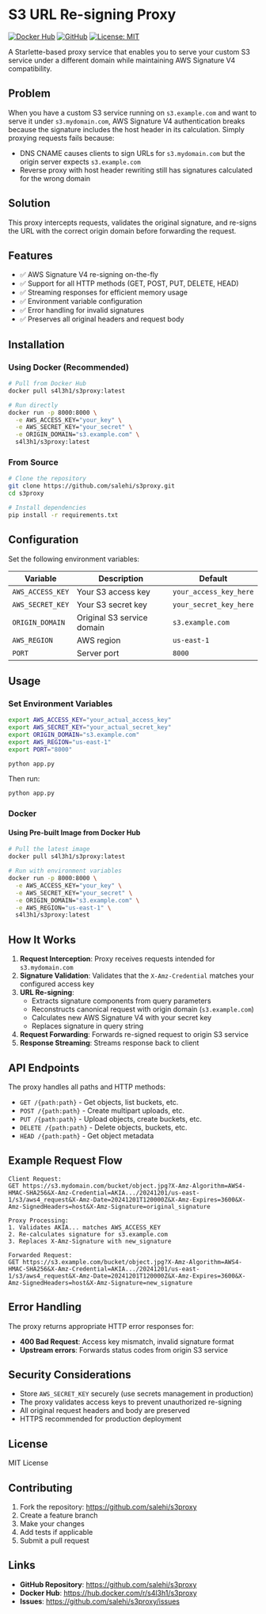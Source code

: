 # S3 URL Re-signing Proxy

[![Docker Hub](https://img.shields.io/docker/pulls/s4l3h1/s3proxy)](https://hub.docker.com/r/s4l3h1/s3proxy)
[![GitHub](https://img.shields.io/github/stars/salehi/s3proxy?style=social)](https://github.com/salehi/s3proxy)
[![License: MIT](https://img.shields.io/badge/License-MIT-yellow.svg)](https://opensource.org/licenses/MIT)

A Starlette-based proxy service that enables you to serve your custom S3 service under a different domain while maintaining AWS Signature V4 compatibility.

## Problem

When you have a custom S3 service running on `s3.example.com` and want to serve it under `s3.mydomain.com`, AWS Signature V4 authentication breaks because the signature includes the host header in its calculation. Simply proxying requests fails because:

- DNS CNAME causes clients to sign URLs for `s3.mydomain.com` but the origin server expects `s3.example.com`
- Reverse proxy with host header rewriting still has signatures calculated for the wrong domain

## Solution

This proxy intercepts requests, validates the original signature, and re-signs the URL with the correct origin domain before forwarding the request.

## Features

- ✅ AWS Signature V4 re-signing on-the-fly
- ✅ Support for all HTTP methods (GET, POST, PUT, DELETE, HEAD)
- ✅ Streaming responses for efficient memory usage
- ✅ Environment variable configuration
- ✅ Error handling for invalid signatures
- ✅ Preserves all original headers and request body

## Installation

### Using Docker (Recommended)

```bash
# Pull from Docker Hub
docker pull s4l3h1/s3proxy:latest

# Run directly
docker run -p 8000:8000 \
  -e AWS_ACCESS_KEY="your_key" \
  -e AWS_SECRET_KEY="your_secret" \
  -e ORIGIN_DOMAIN="s3.example.com" \
  s4l3h1/s3proxy:latest
```

### From Source

```bash
# Clone the repository
git clone https://github.com/salehi/s3proxy.git
cd s3proxy

# Install dependencies
pip install -r requirements.txt
```

## Configuration

Set the following environment variables:

| Variable | Description | Default |
|----------|-------------|---------|
| `AWS_ACCESS_KEY` | Your S3 access key | `your_access_key_here` |
| `AWS_SECRET_KEY` | Your S3 secret key | `your_secret_key_here` |
| `ORIGIN_DOMAIN` | Original S3 service domain | `s3.example.com` |
| `AWS_REGION` | AWS region | `us-east-1` |
| `PORT` | Server port | `8000` |

## Usage

### Set Environment Variables

```bash
export AWS_ACCESS_KEY="your_actual_access_key"
export AWS_SECRET_KEY="your_actual_secret_key"
export ORIGIN_DOMAIN="s3.example.com"
export AWS_REGION="us-east-1"
export PORT="8000"

python app.py
```


Then run:
```bash
python app.py
```

### Docker

#### Using Pre-built Image from Docker Hub

```bash
# Pull the latest image
docker pull s4l3h1/s3proxy:latest

# Run with environment variables
docker run -p 8000:8000 \
  -e AWS_ACCESS_KEY="your_key" \
  -e AWS_SECRET_KEY="your_secret" \
  -e ORIGIN_DOMAIN="s3.example.com" \
  -e AWS_REGION="us-east-1" \
  s4l3h1/s3proxy:latest
```


## How It Works

1. **Request Interception**: Proxy receives requests intended for `s3.mydomain.com`
2. **Signature Validation**: Validates that the `X-Amz-Credential` matches your configured access key
3. **URL Re-signing**: 
   - Extracts signature components from query parameters
   - Reconstructs canonical request with origin domain (`s3.example.com`)
   - Calculates new AWS Signature V4 with your secret key
   - Replaces signature in query string
4. **Request Forwarding**: Forwards re-signed request to origin S3 service
5. **Response Streaming**: Streams response back to client

## API Endpoints

The proxy handles all paths and HTTP methods:

- `GET /{path:path}` - Get objects, list buckets, etc.
- `POST /{path:path}` - Create multipart uploads, etc.
- `PUT /{path:path}` - Upload objects, create buckets, etc.
- `DELETE /{path:path}` - Delete objects, buckets, etc.
- `HEAD /{path:path}` - Get object metadata

## Example Request Flow

```
Client Request:
GET https://s3.mydomain.com/bucket/object.jpg?X-Amz-Algorithm=AWS4-HMAC-SHA256&X-Amz-Credential=AKIA.../20241201/us-east-1/s3/aws4_request&X-Amz-Date=20241201T120000Z&X-Amz-Expires=3600&X-Amz-SignedHeaders=host&X-Amz-Signature=original_signature

Proxy Processing:
1. Validates AKIA... matches AWS_ACCESS_KEY
2. Re-calculates signature for s3.example.com
3. Replaces X-Amz-Signature with new_signature

Forwarded Request:
GET https://s3.example.com/bucket/object.jpg?X-Amz-Algorithm=AWS4-HMAC-SHA256&X-Amz-Credential=AKIA.../20241201/us-east-1/s3/aws4_request&X-Amz-Date=20241201T120000Z&X-Amz-Expires=3600&X-Amz-SignedHeaders=host&X-Amz-Signature=new_signature
```

## Error Handling

The proxy returns appropriate HTTP error responses for:

- **400 Bad Request**: Access key mismatch, invalid signature format
- **Upstream errors**: Forwards status codes from origin S3 service

## Security Considerations

- Store `AWS_SECRET_KEY` securely (use secrets management in production)
- The proxy validates access keys to prevent unauthorized re-signing
- All original request headers and body are preserved
- HTTPS recommended for production deployment


## License

MIT License

## Contributing

1. Fork the repository: https://github.com/salehi/s3proxy
2. Create a feature branch
3. Make your changes
4. Add tests if applicable
5. Submit a pull request

## Links

- **GitHub Repository**: https://github.com/salehi/s3proxy
- **Docker Hub**: https://hub.docker.com/r/s4l3h1/s3proxy
- **Issues**: https://github.com/salehi/s3proxy/issues